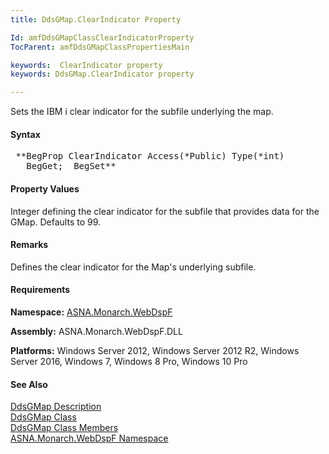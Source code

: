 ```yaml
---
title: DdsGMap.ClearIndicator Property

Id: amfDdsGMapClassClearIndicatorProperty
TocParent: amfDdsGMapClassPropertiesMain

keywords:  ClearIndicator property
keywords: DdsGMap.ClearIndicator property

---
```


Sets the IBM i clear indicator for the subfile underlying the map.

#### Syntax
<pre class="prettyprint"> **BegProp ClearIndicator Access(*Public) Type(*int)
   BegGet;  BegSet** </pre>

#### Property Values
Integer defining the clear indicator for the subfile that provides data for the GMap. Defaults to 99.

#### Remarks
Defines the clear indicator for the Map's underlying subfile. 

#### Requirements
**Namespace:** [ASNA.Monarch.WebDspF](amfWebDspFNamespace.html)

**Assembly:** ASNA.Monarch.WebDspF.DLL

**Platforms:** Windows Server 2012, Windows Server 2012 R2, Windows Server 2016, Windows 7, Windows 8 Pro, Windows 10 Pro

#### See Also
[DdsGMap Description](amfUnderstandingMaps.html)<br /> [ DdsGMap Class](amfDdsGMapClass.html) <br /> [ DdsGMap Class Members](amfDdsGMapClassMembers.html) <br /> [ ASNA.Monarch.WebDspF Namespace](amfWebDspFNamespace.html) 
